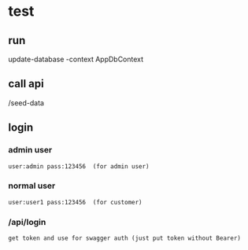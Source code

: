 # test

## run 
   update-database -context AppDbContext

 ## call api
   /seed-data
   
## login
   ### admin user
    user:admin pass:123456  (for admin user)
   ### normal user
    user:user1 pass:123456  (for customer)

   ### /api/login
    get token and use for swagger auth (just put token without Bearer)